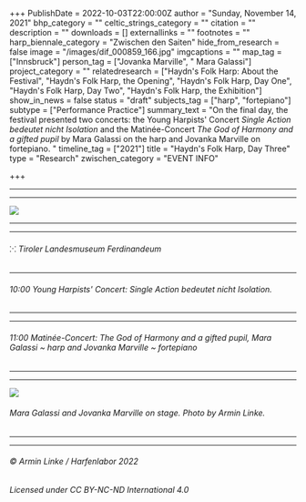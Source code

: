 +++
PublishDate = 2022-10-03T22:00:00Z
author = "Sunday, November 14, 2021"
bhp_category = ""
celtic_strings_category = ""
citation = ""
description = ""
downloads = []
externallinks = ""
footnotes = ""
harp_biennale_category = "Zwischen den Saiten"
hide_from_research = false
image = "/images/dif_000859_166.jpg"
imgcaptions = ""
map_tag = ["Innsbruck"]
person_tag = ["Jovanka Marville", " Mara Galassi"]
project_category = ""
relatedresearch = ["Haydn's Folk Harp: About the Festival", "Haydn's Folk Harp, the Opening", "Haydn's Folk Harp, Day One", "Haydn's Folk Harp, Day Two", "Haydn's Folk Harp, the Exhibition"]
show_in_news = false
status = "draft"
subjects_tag = ["harp", "fortepiano"]
subtype = ["Performance Practice"]
summary_text = "On the final day, the festival presented two concerts: the Young Harpists' Concert <i>Single Action bedeutet nicht Isolation</i> and the Matinée-Concert <i>The God of Harmony and a gifted pupil</i> by Mara Galassi on the harp and Jovanka Marville on fortepiano. "
timeline_tag = ["2021"]
title = "Haydn's Folk Harp, Day Three"
type = "Research"
zwischen_category = "EVENT INFO"

+++
***

***

![](/images/dif_000859_144.jpg)

***

***

###### ⁙ Tiroler Landesmuseum Ferdinandeum

***

###### 10:00 Young Harpists' Concert: _Single Action bedeutet nicht Isolation._

***

***

###### 11:00 Matinée-Concert: _The God of Harmony and a gifted pupil,_ <span id="person_tag">Mara Galassi</span> \~ harp and <span id="person_tag">Jovanka Marville</span> \~ fortepiano

***

***

![](/images/dif_000859_69.jpg)

###### Mara Galassi and Jovanka Marville on stage. Photo by Armin Linke.

***

***

###### © Armin Linke / Harfenlabor 2022

###### Licensed under CC BY-NC-ND International 4.0